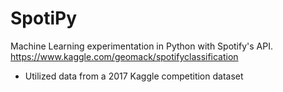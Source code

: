 # SpotiPy
Machine Learning experimentation in Python with Spotify's API.
https://www.kaggle.com/geomack/spotifyclassification
- Utilized data from a 2017 Kaggle competition dataset
